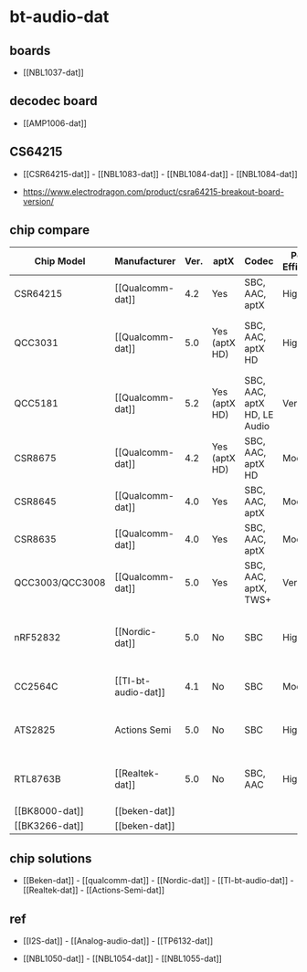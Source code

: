 
# bt-audio-dat 

## boards 

- [[NBL1037-dat]]


## decodec board 

- [[AMP1006-dat]]

## CS64215 

- [[CSR64215-dat]] - [[NBL1083-dat]] - [[NBL1084-dat]] - [[NBL1084-dat]]

- https://www.electrodragon.com/product/csra64215-breakout-board-version/

## chip compare 

| Chip Model       | Manufacturer                 | Ver. | aptX          | Codec                | Power Efficiency | Lifetime Status | Notable Features                               | Ideal Use Case               |
| ---------------- | ---------------------------- | ---- | ------------- | -------------------- | ---------------- | --------------- | ---------------------------------------------- | ---------------------------- |
| CSR64215         | [[Qualcomm-dat]]                     | 4.2  | Yes           | SBC, AAC, aptX       | High             | EOL             | Low power, high-quality audio                  | Wireless audio devices       |
| QCC3031          | [[Qualcomm-dat]]                     | 5.0  | Yes (aptX HD) | SBC, AAC, aptX HD    | High             | Active          | Advanced Bluetooth audio, low-power design     | Bluetooth audio products     |
| QCC5181          | [[Qualcomm-dat]]                     | 5.2  | Yes (aptX HD) | SBC, AAC, aptX HD, LE Audio | Very High        | Active          | TrueWireless Mirroring, LE Audio support       | Modern Bluetooth headphones  |
| CSR8675          | [[Qualcomm-dat]]                     | 4.2  | Yes (aptX HD) | SBC, AAC, aptX HD    | Moderate         | Active          | aptX HD, premium audio features                | High-end headphones/speakers |
| CSR8645          | [[Qualcomm-dat]]                     | 4.0  | Yes           | SBC, AAC, aptX       | Moderate         | EOL             | Mid-range audio support                        | Affordable audio devices     |
| CSR8635          | [[Qualcomm-dat]]                     | 4.0  | Yes           | SBC, AAC, aptX       | Moderate         | EOL             | Budget-friendly with aptX                      | Low-cost audio solutions     |
| QCC3003/QCC3008  | [[Qualcomm-dat]]                     | 5.0  | Yes           | SBC, AAC, aptX, TWS+ | Very High        | Active          | TrueWireless Stereo, low power                 | Modern Bluetooth audio       |
| nRF52832         | [[Nordic-dat]]         | 5.0  | No            | SBC                  | High             | Active          | Low-energy profile, flexible for IoT and audio | IoT and general Bluetooth    |
| CC2564C          | [[TI-bt-audio-dat]]           | 4.1  | No            | SBC                  | Moderate         | Active          | Dual-mode (Classic + Low Energy)               | IoT and audio solutions      |
| ATS2825          | Actions Semi                 | 5.0  | No            | SBC                  | High             | Active          | Cost-effective, supports basic audio           | Budget Bluetooth devices     |
| RTL8763B         | [[Realtek-dat]]                      | 5.0  | No            | SBC, AAC             | High             | Active          | Low latency, reliable for TWS earbuds          | True Wireless Earbuds        |
| [[BK8000-dat]] | [[beken-dat]] | 
| [[BK3266-dat]] | [[beken-dat]] | 


## chip solutions 

- [[Beken-dat]] - [[qualcomm-dat]] - [[Nordic-dat]] - [[TI-bt-audio-dat]] - [[Realtek-dat]] - [[Actions-Semi-dat]]




## ref 

- [[I2S-dat]] - [[Analog-audio-dat]] - [[TP6132-dat]]

- [[NBL1050-dat]] - [[NBL1054-dat]] - [[NBL1055-dat]]